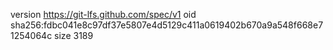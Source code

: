 version https://git-lfs.github.com/spec/v1
oid sha256:fdbc041e8c97df37e5807e4d5129c411a0619402b670a9a548f668e71254064c
size 3189
